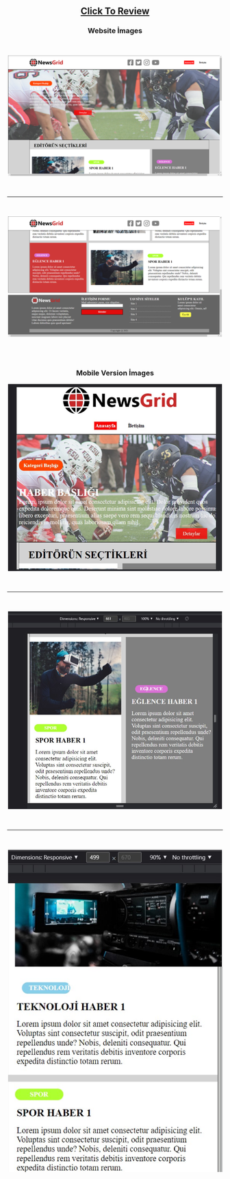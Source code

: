 <h2 align="center"><a href="https://atifsimsek.github.io/Html-Css-Js-Projects/Html-Css-Js%20WebSite%20Project/02%20-%20Css%20-%20Grid%20Site%20denemesi/index.html">Click To Review</a> </h2>


<h3 align="center">Website İmages</h3>
<br/>


<p align="center"><img  src="img/img-1.png"  width="500" ></p>

<br/>

---

<br/>

<p align="center"><img src="img/img-2.png"  width="500" ></p>

<br/>
<br/>

<h3 align="center">Mobile Version İmages</h3>


<p align="center"><img src="img/img-3.jpg"  width="500"></p>
<br/>

---

<br/>


<p align="center"><img src="img/img-4.jpg"  width="500"></p>
<br/>

---

<br/>


<p align="center"><img src="img/img-5.jpg"  width="500"></p>




